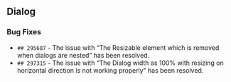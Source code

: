 ##  Dialog

###    Bug Fixes

- `## 295687` - The issue with “The Resizable element which is removed when dialogs are nested” has been resolved.
- `## 297315` - The issue with “The Dialog width as 100% with resizing on horizontal direction is not working properly” has been resolved.
